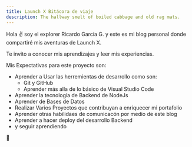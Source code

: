 ```yaml
---
title: Launch X Bitácora de viaje
description: The hallway smelt of boiled cabbage and old rag mats.
---
```


Hola ✌️  soy el explorer Ricardo García G. y este es mi blog personal donde compartiré mis aventuras de Launch X.

Te invito a conocer mis aprendizajes y leer mis experiencias.

Mis Expectativas para este proyecto son:
- Aprender a Usar las herremientas de desarrollo como son:
  - Git y GitHub
  - Aprender más alla de lo básico de Visual Studio Code
- Aprender la tecnología de Backend de NodeJs
- Aprender de Bases de Datos
- Realizar Varios Proyectos que contribuyan a enriquecer mi portafolio
- Aprender otras habilidaes de comunicacón por medio de este blog
- Aprender a hacer deploy del desarrollo Backend
- y seguir aprendiendo

🚀
